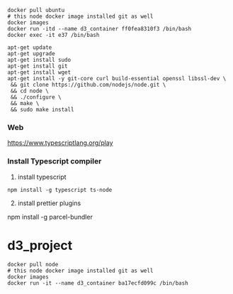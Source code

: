 ```
docker pull ubuntu 
# this node docker image installed git as well
docker images
docker run -itd --name d3_container ff0fea8310f3 /bin/bash
docker exec -it e37 /bin/bash

apt-get update
apt-get upgrade
apt-get install sudo
apt-get install git
apt-get install wget
apt-get install -y git-core curl build-essential openssl libssl-dev \
 && git clone https://github.com/nodejs/node.git \
 && cd node \
 && ./configure \
 && make \
 && sudo make install
```

### Web
https://www.typescriptlang.org/play


### Install Typescript compiler
1. install typescript
```
npm install -g typescript ts-node
```

2. install prettier plugins




npm install -g parcel-bundler

# d3_project



```
docker pull node 
# this node docker image installed git as well
docker images
docker run -it --name d3_container ba17ecfd099c /bin/bash

```
